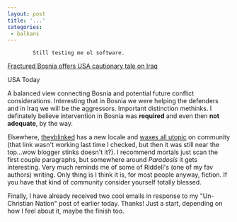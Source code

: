 ```yaml
---
layout: post
title: '...'
categories:
 - balkans
---
```


			Still testing me ol software.



<a href="http://www.usatoday.com/news/opinion/editorials/2002-11-14-edit_x.htm">Fractured Bosnia offers USA cautionary tale on Iraq</a>

USA Today

A balanced view connecting Bosnia and potential future conflict considerations. Interesting that in Bosnia we were helping the defenders and in Iraq we will be the aggressors. Important distinction methinks. I definately believe intervention in Bosnia was <b>required</b> and even then <b>not adequate</b>, by the way.



Elsewhere, <a href="http://www.theyblinked.com/blog/">theyblinked</a> has a new locale and <a href="http://www.theyblinked.com/blog/2002_12_01_theyblinked_archive.html#85400311">waxes all utopic</a> on community (that link wasn't working last time I checked, but then it was still near the top...wow blogger stinks doesn't it?). I recommend mortals just scan the first couple paragraphs, but somewhere around <i>Paradosis</i> it gets interesting. Very much reminds me of some of Riddell's (one of my fav authors) writing. Only thing is I think it is, for most people anyway, fiction. If you have that kind of community consider yourself totally blessed.



Finally, I have already received two cool emails in response to my "Un-Christian Nation" post of earlier today. Thanks! Just a start, depending on how I feel about it, maybe the finish too.


